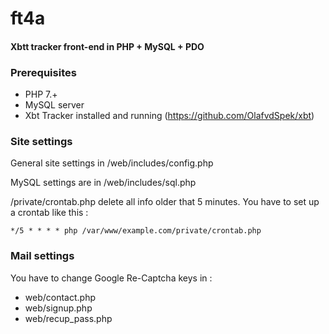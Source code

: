 # ft4a
#### Xbtt tracker front-end in PHP + MySQL + PDO

### Prerequisites
- PHP 7.+
- MySQL server
- Xbt Tracker installed and running (https://github.com/OlafvdSpek/xbt)

### Site settings
General site settings in /web/includes/config.php

MySQL settings are in /web/includes/sql.php

/private/crontab.php delete all info older that 5 minutes. You have to set up a crontab like this :

``*/5 * * * * php /var/www/example.com/private/crontab.php``

### Mail settings
You have to change Google Re-Captcha keys in :
- web/contact.php
- web/signup.php
- web/recup_pass.php

